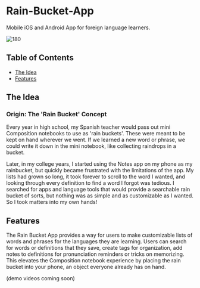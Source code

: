 # Rain-Bucket-App
 
Mobile iOS and Android App for foreign language learners. 

![180](https://github.com/user-attachments/assets/b52b383e-5b77-4a6e-836d-a8d8a5f96700)



## Table of Contents
- [The Idea](#the-idea)
- [Features](#features)


## The Idea
### Origin: The 'Rain Bucket' Concept

Every year in high school, my Spanish teacher would pass out mini Composition notebooks to use as 'rain buckets'. These were meant to be kept on hand wherever we went. If we learned a new word or phrase, we could write it down in the mini notebook, like collecting raindrops in a bucket.

Later, in my college years, I started using the Notes app on my phone as my rainbucket, but quickly became frustrated with the limitations of the app. My lists had grown so long, it took forever to scroll to the word I wanted, and looking through every definition to find a word I forgot was tedious. I searched for apps and language tools that would provide a searchable rain bucket of sorts, but nothing was as simple and as customizable as I wanted. So I took matters into my own hands!

## Features

The Rain Bucket App provides a way for users to make customizable lists of words and phrases for the languages they are learning. Users can search for words or definitions that they save, create tags for organization, add notes to definitions for pronunciation reminders or tricks on memorizing. This elevates the Composition notebook experience by placing the rain bucket into your phone, an object everyone already has on hand. 

(demo videos coming soon)

